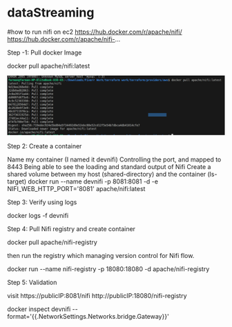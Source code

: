 # dataStreaming

#how to run nifi on ec2
https://hub.docker.com/r/apache/nifi/
https://hub.docker.com/r/apache/nifi-...

Step -1: Pull docker Image

docker pull apache/nifi:latest

<img src="https://raw.githubusercontent.com/devhusnain/dataStreaming/main/images/Screenshot%20from%202023-08-04%2001-08-23.png?token=GHSAT0AAAAAACF4RWEKR2RUVJMGXJVVLVNKZGMDGYQ"/>

Step 2: Create a container

Name my container (I named it devnifi)
Controlling the port, and mapped to 8443
Being able to see the loading and standard output of Nifi
Create a shared volume between my host (shared-directory) and the container (ls-target)
docker run --name devnifi -p 8081:8081 -d -e NIFI_WEB_HTTP_PORT='8081' apache/nifi:latest


Step 3: Verify using logs

docker logs -f devnifi

Step 4: Pull Nifi registry and create container 

docker pull apache/nifi-registry

then run the registry which managing version control for Nifi flow.

docker run --name nifi-registry -p 18080:18080 -d apache/nifi-registry

Step 5: Validation

visit https://publicIP:8081/nifi
      http://publicIP:18080/nifi-registry

 docker inspect devnifi --format='{{.NetworkSettings.Networks.bridge.Gateway}}'
